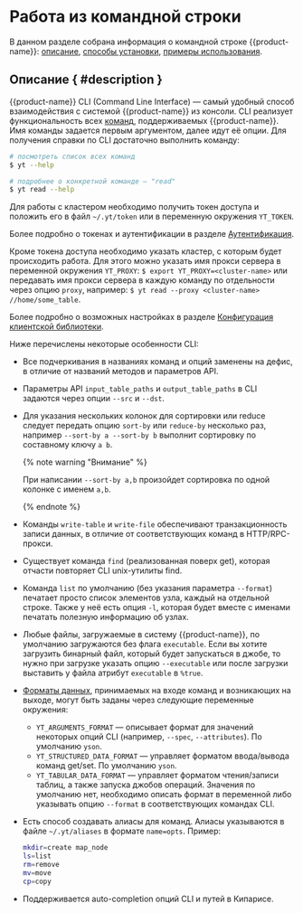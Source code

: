 # Работа из командной строки

В данном разделе собрана информация о командной строке {{product-name}}: [описание](#description), [способы установки](../../../api/cli/install.md), [примеры использования](../../../api/cli/examples.md).

## Описание { #description }

{{product-name}} CLI (Command Line Interface) — самый удобный способ взаимодействия с системой {{product-name}} из консоли. CLI реализует функциональность всех [команд](../../../api/commands.md), поддерживаемых {{product-name}}. Имя команды задается первым аргументом, далее идут её опции. Для получения справки по CLI достаточно выполнить команду:

```bash
# посмотреть список всех команд
$ yt --help

# подробнее о конкретной команде — "read"
$ yt read --help
```

Для работы с кластером необходимо получить токен доступа и положить его в файл `~/.yt/token` или в переменную окружения `YT_TOKEN`.

Более подробно о токенах и аутентификации в разделе [Аутентификация](../../../user-guide/storage/auth.md).

Кроме токена доступа необходимо указать кластер, с которым будет происходить работа. Для этого можно указать имя прокси сервера в переменной окружения `YT_PROXY`: `$ export YT_PROXY=<cluster-name>` или передавать имя прокси сервера в каждую команду по отдельности через опцию `proxy`, например: `$ yt read --proxy <cluster-name> //home/some_table`.

Более подробно о возможных настройках в разделе [Конфигурация клиентской библиотеки](../../../api/python/userdoc.md#configuration).

Ниже перечислены некоторые особенности CLI:

- Все подчеркивания в названиях команд и опций заменены на дефис, в отличие от названий методов и параметров API.

- Параметры API `input_table_paths` и `output_table_paths` в CLI задаются через опции `--src` и `--dst`.

- Для указания нескольких колонок для сортировки или reduce следует передать опцию `sort-by` или `reduce-by` несколько раз, например `--sort-by a --sort-by b` выполнит сортировку по составному ключу `a b`.

  {% note warning "Внимание" %}

    При написании `--sort-by a,b` произойдет сортировка по одной колонке с именем `a,b`.

  {% endnote %}

- Команды `write-table` и `write-file` обеспечивают транзакционность записи данных, в отличие от соответствующих команд в HTTP/RPС-прокси.

- Существует команда `find` (реализованная поверх get), которая отчасти повторяет CLI unix-утилиты find.

- Команда `list` по умолчанию (без указания параметра `--format`) печатает просто список элементов узла, каждый на отдельной строке. Также у неё есть опция `-l`, которая будет вместе с именами печатать полезную информацию об узлах.

- Любые файлы, загружаемые в систему {{product-name}}, по умолчанию загружаются без флага `executable`. Если вы хотите загрузить бинарный файл, который будет запускаться в джобе, то нужно при загрузке указать опцию `--executable` или после загрузки выставить у файла атрибут `executable` в `%true`.

- [Форматы данных](../../../user-guide/storage/formats.md), принимаемых на входе команд и возникающих на выходе, могут быть заданы через следующие переменные окружения:
   - `YT_ARGUMENTS_FORMAT` — описывает формат для значений некоторых опций CLI (например, `--spec`, `--attributes`). По умолчанию `yson`.
   - `YT_STRUCTURED_DATA_FORMAT` — управляет форматом ввода/вывода команд get/set. По умолчанию `yson`.
   - `YT_TABULAR_DATA_FORMAT` — управляет форматом чтения/записи таблиц, а также запуска джобов операций. Значения по умолчанию нет, необходимо описать формат в переменной либо указывать опцию `--format` в соответствующих командах CLI.

- Есть способ создавать алиасы для команд. Алиасы указываются в файле `~/.yt/aliases` в формате `name=opts`. Пример:

   ```bash
   mkdir=create map_node
   ls=list
   rm=remove
   mv=move
   cp=copy
   ```

- Поддерживается auto-completion опций CLI и путей в Кипарисе.

